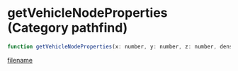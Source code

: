 # getVehicleNodeProperties (Category pathfind)

```js
function getVehicleNodeProperties(x: number, y: number, z: number, density: intPtr, flags: intPtr): Array
```

[filename](getVehicleNodeProperties_m.md ':include')